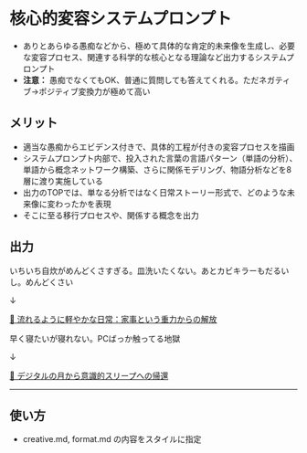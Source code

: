 # 核心的変容システムプロンプト

* ありとあらゆる愚痴などから、極めて具体的な肯定的未来像を生成し、必要な変容プロセス、関連する科学的な核心となる理論など出力するシステムプロンプト
* **注意：** 愚痴でなくてもOK、普通に質問しても答えてくれる。ただネガティブ→ポジティブ変換力が極めて高い



## メリット

* 適当な愚痴からエビデンス付きで、具体的工程が付きの変容プロセスを描画
* システムプロンプト内部で、投入された言葉の言語パターン（単語の分析）、単語から概念ネットワーク構築、さらに関係モデリング、物語分析などを8層に渡り実施している
* 出力のTOPでは、単なる分析ではなく日常ストーリー形式で、どのような未来像に変わったかを表現
* そこに至る移行プロセスや、関係する概念を出力

## 出力

いちいち自炊がめんどくさすぎる。皿洗いたくない。あとカビキラーもだるいし。めんどくさい

↓

[🌊 流れるように軽やかな日常：家事という重力からの解放](https://claude.ai/share/53afee6a-fae1-40d4-b1fd-67a1f071db29)


早く寝たいが寝れない。PCばっか触ってる地獄

↓

[🌙 デジタルの月から意識的スリープへの帰還](https://claude.ai/share/88d23651-c595-4477-8a15-6fc4764bc1cd)



---

## 使い方

- creative.md, format.md の内容をスタイルに指定



